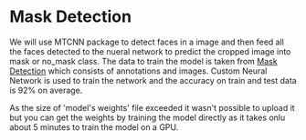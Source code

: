 # Mask Detection

We will use MTCNN package to detect faces in a image and then feed all the faces detected to the nueral network to predict the cropped image into mask or no_mask class.
The data to train the model is taken from <a href='https://www.kaggle.com/andrewmvd/face-mask-detection'>Mask Detection</a> which consists of annotations and images. Custom Neural Network is used to train the network and the accuracy on train and test data is 92% on average.

As the size of 'model's weights' file exceeded it wasn't possible to upload it but you can get the weights by training the model directly as it takes onlu about 5 minutes to train the model on a GPU.
